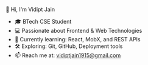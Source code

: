  👋 Hi, I'm Vidipt Jain

- 🎓 BTech CSE Student
- 💻 Passionate about Frontend & Web Technologies
- 🌱 Currently learning: React, MobX, and REST APIs
- 🛠️ Exploring: Git, GitHub, Deployment tools
- 📫 Reach me at: [vidiptjain1915@gmail.com](mailto:vidiptjain1915@gmail.com)


 
